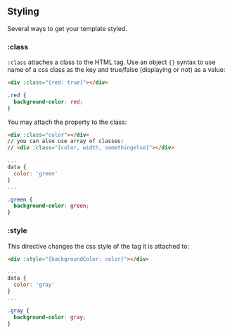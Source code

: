 ## Styling
Several ways to get your template styled.

### :class
`:class` attaches a class to the HTML tag. Use an object `{}` syntax to 
use name of a css class as the key and true/false (displaying or not) as a value:
```html
<div :class="{red: true}"></div>
```
```css
.red {
  background-color: red;
}
```
You may attach the property to the class:
```html
<div :class="color"></div>
// you can also use array of classes:
// <div :class="[color, width, somethingelse]"></div>
```
```javascript
...
data {
  color: 'green'
}
...
```
```css
.green {
  background-color: green;
}
```

### :style
This directive changes the css style of the tag it is attached to:
```html
<div :style="{backgroundColor: color}"></div>
```
```javascript
...
data {
  color: 'gray'
}
...
```
```css
.gray {
  background-color: gray;
}
```
